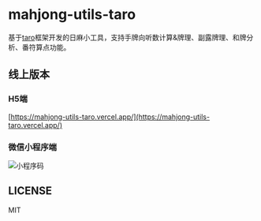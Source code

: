 mahjong-utils-taro
========

基于[taro](https://github.com/nervjs/taro)框架开发的日麻小工具，支持手牌向听数计算&牌理、副露牌理、和牌分析、番符算点功能。

## 线上版本

### H5端

[https://mahjong-utils-taro.vercel.app/](https://mahjong-utils-taro.vercel.app/)

### 微信小程序端

![小程序码](weapp.jpg)

## LICENSE

MIT
